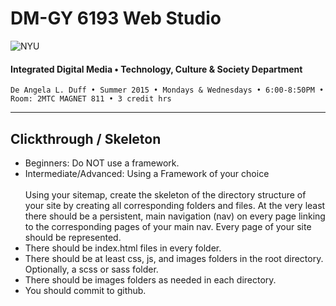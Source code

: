 # DM-GY 6193 Web Studio

![NYU](http://ws2.polishedsolid.com/de/nyu_soe_logo.png)
#### Integrated Digital Media • Technology, Culture & Society Department

    De Angela L. Duff • Summer 2015 • Mondays & Wednesdays • 6:00-8:50PM • Room: 2MTC MAGNET 811 • 3 credit hrs

---

## Clickthrough / Skeleton

* Beginners: Do NOT use a framework.
* Intermediate/Advanced: Using a Framework of your choice
<br><br>
Using your sitemap, create the skeleton of the directory structure of your site by creating all corresponding folders and files. At the very least there should be a persistent, main navigation (nav) on every page linking to the corresponding pages of your main nav. Every page of your site should be represented. 
* There should be index.html files in every folder.
* There should be at least css, js, and images folders in the root directory. Optionally, a scss or sass folder.
* There should be images folders as needed in each directory.
* You should commit to github.













